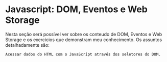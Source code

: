 # Javascript: DOM, Eventos e Web Storage

Nesta seção será possível ver sobre os conteudo de DOM, Eventos e Web Storage e os exercicios que demonstram meu conhecimento. Os assuntos detalhadamente são:
```
Acessar dados do HTML com o JavaScript através dos seletores do DOM.

```